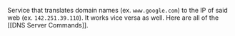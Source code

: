Service that translates domain names (ex. `www.google.com`) to the IP of said web (ex. `142.251.39.110`). It works vice versa as well.  Here are all of the [[DNS Server Commands]].